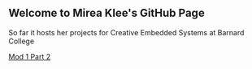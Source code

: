 ## Welcome to Mirea Klee's GitHub Page

So far it hosts her projects for Creative Embedded Systems at Barnard College

[Mod 1 Part 2](mireaklee.com)
